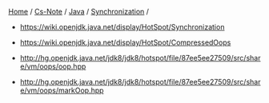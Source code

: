 [Home](https://mengxianbin.github.io) /
[Cs-Note](https://mengxianbin.github.io/cs-note) /
[Java](https://mengxianbin.github.io/cs-note/java) /
[Synchronization](https://mengxianbin.github.io/cs-note/java/synchronization) /

* <https://wiki.openjdk.java.net/display/HotSpot/Synchronization>
* <https://wiki.openjdk.java.net/display/HotSpot/CompressedOops>

* <http://hg.openjdk.java.net/jdk8/jdk8/hotspot/file/87ee5ee27509/src/share/vm/oops/oop.hpp>
* <http://hg.openjdk.java.net/jdk8/jdk8/hotspot/file/87ee5ee27509/src/share/vm/oops/markOop.hpp>
